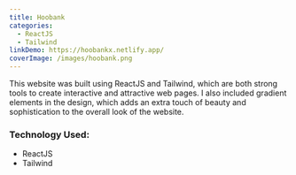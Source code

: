 ```yaml
---
title: Hoobank
categories:
  - ReactJS
  - Tailwind
linkDemo: https://hoobankx.netlify.app/
coverImage: /images/hoobank.png
---
```

<!--StartFragment-->

This website was built using ReactJS and Tailwind, which are both strong tools to create interactive and attractive web pages. I also included gradient elements in the design, which adds an extra touch of beauty and sophistication to the overall look of the website.

<!--EndFragment-->



### Technology Used:

* ReactJS
* Tailwind